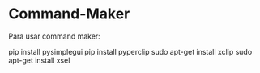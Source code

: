 # Command-Maker

Para usar command maker:

pip install pysimplegui
pip install pyperclip
sudo apt-get install xclip
sudo apt-get install xsel
